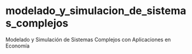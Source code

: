 # modelado_y_simulacion_de_sistemas_complejos
Modelado y Simulación de Sistemas Complejos con Aplicaciones en Economía
